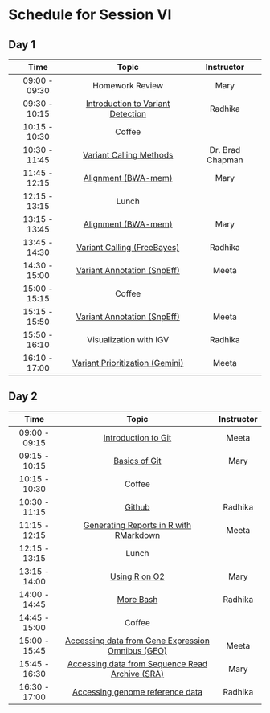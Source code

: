 # Schedule for Session VI

## Day 1

| Time            |   Topic  | Instructor |
|:------------------------:|:----------:|:--------:|
| 09:00 - 09:30 | Homework Review | Mary |
| 09:30 - 10:15 | [Introduction to Variant Detection](../slides/Variant_Intro_rsk.pdf) | Radhika |
| 10:15 - 10:30 | Coffee | |
| 10:30 - 11:45 | [Variant Calling Methods](https://github.com/chapmanb/bcbb/blob/master/talks/ngscourse2018_teaching/ngscourse2018_teaching.pdf) | Dr. Brad Chapman |
| 11:45 - 12:15 | [Alignment (BWA-mem)](../lessons/01_alignment.md) | Mary |
| 12:15 - 13:15 | Lunch | |
| 13:15 - 13:45 | [Alignment (BWA-mem)](../lessons/01_alignment.md) | Mary |
| 13:45 - 14:30 | [Variant Calling (FreeBayes)](../lessons/02_variant-calling.md) | Radhika |
| 14:30 - 15:00 | [Variant Annotation (SnpEff)](../lessons/03_annotation-snpeff.md) | Meeta |
| 15:00 - 15:15 | Coffee | |
| 15:15 - 15:50 | [Variant Annotation (SnpEff)](../lessons/03_annotation-snpeff.md) | Meeta |
| 15:50 - 16:10 | Visualization with IGV | Radhika |
| 16:10 - 17:00 | [Variant Prioritization (Gemini)](../lessons/04_prioritization-gemini.md) | Meeta |

## Day 2

| Time            |   Topic  | Instructor |
|:------------------------:|:----------:|:--------:|
| 09:00 - 09:15 | [Introduction to Git]() | Meeta |
| 09:15 - 10:15 | [Basics of Git]() | Mary |
| 10:15 - 10:30 | Coffee | |
| 10:30 - 11:15 | [Github]() | Radhika |
| 11:15 - 12:15 | [Generating Reports in R with RMarkdown]() | Meeta |
| 12:15 - 13:15 | Lunch | |
| 13:15 - 14:00 | [Using R on O2]() | Mary |
| 14:00 - 14:45 | [More Bash]() | Radhika |
| 14:45 - 15:00 | Coffee | |
| 15:00 - 15:45 |[Accessing data from Gene Expression Omnibus (GEO)](https://hbctraining.github.io//Accessing_public_genomic_data/lessons/accessing_public_experimental_data.html)| Meeta |
| 15:45 - 16:30 |[Accessing data from Sequence Read Archive (SRA)](https://hbctraining.github.io/Accessing_public_genomic_data/lessons/downloading_from_SRA.html)| Mary |
| 16:30 - 17:00 |[Accessing genome reference data](https://hbctraining.github.io/Accessing_public_genomic_data/lessons/accessing_genome_reference_data.html) | Radhika |
